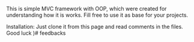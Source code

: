 This is simple MVC framework with OOP, which were created for understanding how it is works.
Fill free to use it as base for your projects.

Installation:
Just clone it from this page and read comments in the files.
Good luck )# feedbacks
